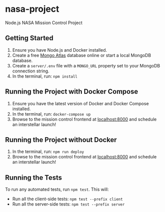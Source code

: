 # nasa-project

Node.js NASA Mission Control Project

## Getting Started

1. Ensure you have Node.js and Docker installed.
2. Create a free [Mongo Atlas](https://www.mongodb.com/atlas/database) database online or start a local MongoDB database.
3. Create a `server/.env` file with a `MONGO_URL` property set to your MongoDB connection string.
4. In the terminal, run: `npm install`

## Running the Project with Docker Compose

1. Ensure you have the latest version of Docker and Docker Compose installed.
2. In the terminal, run: `docker-compose up`
3. Browse to the mission control frontend at [localhost:8000](http://localhost:8000) and schedule an interstellar launch!

## Running the Project without Docker

1. In the terminal, run: `npm run deploy`
2. Browse to the mission control frontend at [localhost:8000](http://localhost:8000) and schedule an interstellar launch!

## Running the Tests

To run any automated tests, run `npm test`. This will:

- Run all the client-side tests: `npm test --prefix client`
- Run all the server-side tests: `npm test --prefix server`

